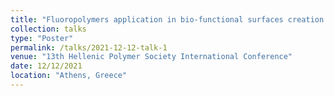 ```yaml
---
title: "Fluoropolymers application in bio-functional surfaces creation via lithography"
collection: talks
type: "Poster"
permalink: /talks/2021-12-12-talk-1
venue: "13th Hellenic Polymer Society International Conference"
date: 12/12/2021
location: "Athens, Greece"
---
```

